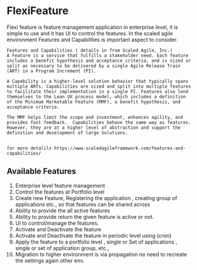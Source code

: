 # FlexiFeature

 Flexi feature is feature management application in enterprise level,  it is simple to use and it has UI to control the features.
 In the scaled agile environment Features and Capabilities is important aspect to consider.
 
 ```
Features and Capabilities ( details in from Scaled Agile, Inc.)
 A Feature is a service that fulfills a stakeholder need. Each feature includes a benefit hypothesis and acceptance criteria, and is sized or split as necessary to be delivered by a single Agile Release Train (ART) in a Program Increment (PI).
 
 A Capability is a higher-level solution behavior that typically spans multiple ARTs. Capabilities are sized and split into multiple features to facilitate their implementation in a single PI. Features also lend themselves to the Lean UX process model, which includes a definition of the Minimum Marketable Feature (MMF), a benefit hypothesis, and acceptance criteria.
 
 The MMF helps limit the scope and investment, enhances agility, and provides fast feedback.  Capabilities behave the same way as features. However, they are at a higher level of abstraction and support the definition and development of large Solutions.
 
 
for more detalils https://www.scaledagileframework.com/features-and-capabilities/
```

## Available Features 
1.  Enterprise level feature management
2.  Control the features at Portfolio level
3.  Create new Feature, Registering the application , creating group of applications etc., so that features can be shared across 
4.  Ability to provide the all active features
5.  Ability to provide return the given feature is active or not. 
6.  UI to control/manage the features.
7.  Activate and Deactivate the feature
8.  Activate and Deactivate the feature in periodic level using (cron)
9.  Apply the feature to a portfolio level , single or Set of applications , single or set of application group, etc.,
10. Migration to higher environment is via propagation no need to recreate the settings again other env. 
